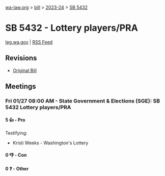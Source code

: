 [wa-law.org](/) > [bill](/bill/) > [2023-24](/bill/2023-24/) > [SB 5432](/bill/2023-24/sb/5432/)

# SB 5432 - Lottery players/PRA
[leg.wa.gov](https://app.leg.wa.gov/billsummary?BillNumber=5432&Year=2023&Initiative=false) | [RSS Feed](./rss.xml)

## Revisions
* [Original Bill](1/)

## Meetings
### Fri 01/27 08:00 AM - State Government & Elections (SGE): SB 5432 Lottery players/PRA
#### 5 👍 - Pro
Testifying:
* Kristi Weeks - Washington's Lottery

#### 0 👎 - Con

#### 0 ❓ - Other
